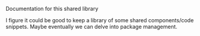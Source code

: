 Documentation for this shared library

I figure it could be good to keep a library of some shared components/code snippets. Maybe eventually we can delve into package management.

